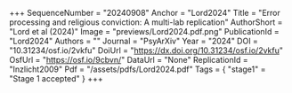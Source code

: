 +++
SequenceNumber = "20240908"
Anchor = "Lord2024"
Title = "Error processing and religious conviction: A multi-lab replication"
AuthorShort = "Lord et al (2024)"
Image = "previews/Lord2024.pdf.png"
PublicationId = "Lord2024"
Authors = ""
Journal = "PsyArXiv"
Year = "2024"
DOI = "10.31234/osf.io/2vkfu"
DoiUrl = "https://dx.doi.org/10.31234/osf.io/2vkfu"
OsfUrl = "https://osf.io/9cbvn/"
DataUrl = "None"
ReplicationId = "Inzlicht2009"
Pdf = "/assets/pdfs/Lord2024.pdf"
Tags = { "stage1" = "Stage 1 accepted" }
+++